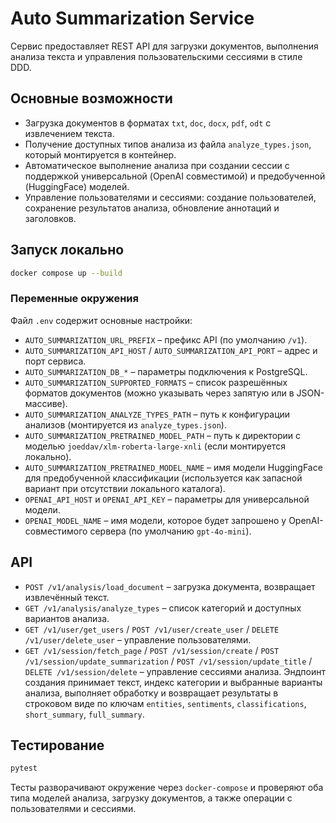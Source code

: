 # Auto Summarization Service

Сервис предоставляет REST API для загрузки документов, выполнения анализа текста и управления пользовательскими сессиями в стиле DDD.

## Основные возможности

- Загрузка документов в форматах `txt`, `doc`, `docx`, `pdf`, `odt` с извлечением текста.
- Получение доступных типов анализа из файла `analyze_types.json`, который монтируется в контейнер.
- Автоматическое выполнение анализа при создании сессии с поддержкой универсальной (OpenAI совместимой) и предобученной (HuggingFace) моделей.
- Управление пользователями и сессиями: создание пользователей, сохранение результатов анализа, обновление аннотаций и заголовков.

## Запуск локально

```bash
docker compose up --build
```

### Переменные окружения

Файл `.env` содержит основные настройки:

- `AUTO_SUMMARIZATION_URL_PREFIX` – префикс API (по умолчанию `/v1`).
- `AUTO_SUMMARIZATION_API_HOST` / `AUTO_SUMMARIZATION_API_PORT` – адрес и порт сервиса.
- `AUTO_SUMMARIZATION_DB_*` – параметры подключения к PostgreSQL.
- `AUTO_SUMMARIZATION_SUPPORTED_FORMATS` – список разрешённых форматов документов (можно указывать через запятую или в JSON-массиве).
- `AUTO_SUMMARIZATION_ANALYZE_TYPES_PATH` – путь к конфигурации анализов (монтируется из `analyze_types.json`).
- `AUTO_SUMMARIZATION_PRETRAINED_MODEL_PATH` – путь к директории с моделью `joeddav/xlm-roberta-large-xnli` (если монтируется локально).
- `AUTO_SUMMARIZATION_PRETRAINED_MODEL_NAME` – имя модели HuggingFace для предобученной классификации (используется как запасной вариант при отсутствии локального каталога).
- `OPENAI_API_HOST` и `OPENAI_API_KEY` – параметры для универсальной модели.
- `OPENAI_MODEL_NAME` – имя модели, которое будет запрошено у OpenAI-совместимого сервера (по умолчанию `gpt-4o-mini`).

## API

- `POST /v1/analysis/load_document` – загрузка документа, возвращает извлечённый текст.
- `GET /v1/analysis/analyze_types` – список категорий и доступных вариантов анализа.
- `GET /v1/user/get_users` / `POST /v1/user/create_user` / `DELETE /v1/user/delete_user` – управление пользователями.
- `GET /v1/session/fetch_page` / `POST /v1/session/create` / `POST /v1/session/update_summarization` / `POST /v1/session/update_title` / `DELETE /v1/session/delete` – управление сессиями анализа. Эндпоинт создания принимает текст, индекс категории и выбранные варианты анализа, выполняет обработку и возвращает результаты в строковом виде по ключам `entities`, `sentiments`, `classifications`, `short_summary`, `full_summary`.

## Тестирование

```bash
pytest
```

Тесты разворачивают окружение через `docker-compose` и проверяют оба типа моделей анализа, загрузку документов, а также операции с пользователями и сессиями.
